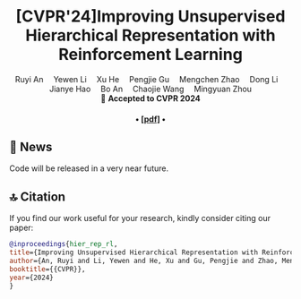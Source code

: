 <div align="center">

<h1>[CVPR'24]Improving Unsupervised Hierarchical Representation with Reinforcement Learning</h1>

<!-- Ruyi An, Yewen Li, Xu He, Pengjie Gu, Mengchen Zhao, Dong Li, Jianye HAO, Bo An, Chaojie Wang, Mingyuan Zhou -->

<div>
    Ruyi An&emsp;
    Yewen Li&emsp;
    Xu He&emsp;
    Pengjie Gu&emsp;
    Mengchen Zhao&emsp;
    Dong Li&emsp;
    Jianye Hao&emsp;
    Bo An&emsp;
    Chaojie Wang&emsp;
    Mingyuan Zhou
</div>

<div>
    🎈 <strong>Accepted to CVPR 2024</strong>
</div>

<div>
    <h4 align="center">
        • <a href="https://openreview.net/pdf?id=VHIPgvXrN2" target='_blank'>[pdf]</a> •
    </h4>
</div>

</div>

## 📮 News
Code will be released in a very near future.

## 🔝 Citation
If you find our work useful for your research, kindly consider citing our paper:
```bibtex
@inproceedings{hier_rep_rl,
title={Improving Unsupervised Hierarchical Representation with Reinforcement Learning},
author={An, Ruyi and Li, Yewen and He, Xu and Gu, Pengjie and Zhao, Mengchen and Li, Dong and Hao, Jianye and An, Bo and Wang, Chaojie and Zhou, Mingyuan},
booktitle={{CVPR}},
year={2024}
}
```
